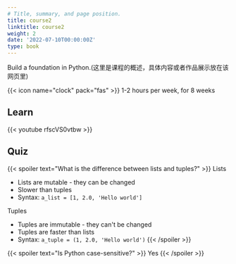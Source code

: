 ```yaml
---
# Title, summary, and page position.
title: course2
linktitle: course2
weight: 2
date: '2022-07-10T00:00:00Z'
type: book 
--- 
```


Build a foundation in Python.(这里是课程的概述，具体内容或者作品展示放在该网页里)


<!--more-->

{{< icon name="clock" pack="fas" >}} 1-2 hours per week, for 8 weeks

## Learn

{{< youtube rfscVS0vtbw >}}

## Quiz

{{< spoiler text="What is the difference between lists and tuples?" >}}
Lists

- Lists are mutable - they can be changed
- Slower than tuples
- Syntax: `a_list = [1, 2.0, 'Hello world']`

Tuples

- Tuples are immutable - they can't be changed
- Tuples are faster than lists
- Syntax: `a_tuple = (1, 2.0, 'Hello world')`
  {{< /spoiler >}}

{{< spoiler text="Is Python case-sensitive?" >}}
Yes
{{< /spoiler >}}
